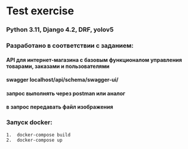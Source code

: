 
# Test exercise
### Python 3.11, Django 4.2, DRF, yolov5

### Разработано в соответствии с заданием:
#### API для интернет-магазина с базовым функционалом управления товарами, заказами и пользователями

#### swagger localhost/api/schema/swagger-ui/
#### запроc выполнять через postman или аналог
#### в запрос передавать файл изображения

### Запуск docker:
    1.  docker-compose build
    2.  docker-compose up
